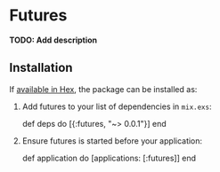 # Futures

**TODO: Add description**

## Installation

If [available in Hex](https://hex.pm/docs/publish), the package can be installed as:

  1. Add futures to your list of dependencies in `mix.exs`:

        def deps do
          [{:futures, "~> 0.0.1"}]
        end

  2. Ensure futures is started before your application:

        def application do
          [applications: [:futures]]
        end

